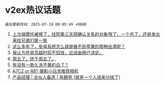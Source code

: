 # v2ex热议话题

`最后更新时间：2025-07-19 09:05:49 +0800`

1. [上次骑摩托被撞了，住院第三天把确认关系的对象甩了，一个月了，还是发出来给兄弟们笑一笑](https://www.v2ex.com/t/1145991)
1. [这么多年了，安卓系统怎么就是做不到苹果的那种丝滑呢？](https://www.v2ex.com/t/1146072)
1. [我认为外卖员超时扣不扣钱，应该由用户决定。](https://www.v2ex.com/t/1146002)
1. [周五了，终于周五了。](https://www.v2ex.com/t/1145996)
1. [有没有一款久洗不黄的白 T？](https://www.v2ex.com/t/1145984)
1. [A7C2 or R8? 摄影小白求推荐相机](https://www.v2ex.com/t/1145993)
1. [产品经理 | 合伙人备选 | 有酬劳 [就差一个人进来分钱了]](https://www.v2ex.com/t/1146017)

